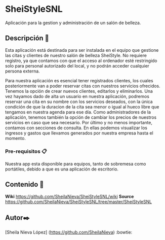# SheiStyleSNL
Aplicación para la gestion y administración de un salón de belleza.

## Descripción 	🐣

Esta aplicación está destinada para ser instalada en el equipo que gestione las citas y clientes de nuestro salón de belleza SheiStyle.
No requiere registro, ya que contamos con que el acceso al ordenador esté restringido solo para personal autorizado del local, y no podrán acceder cualquier persona externa. 

Para nuestra aplicación es esencial tener registrados clientes, los cuales posteriormente van a poder reservar citas con nuestros servicios ofrecidos. Tenemos la opción de crear nuevos clientes, editarlos y eliminarlos. Una vez hayamos dado de alta un usuario en nuestra aplicación, podremos reservar una cita en su nombre con los servicios deseados, con la única condición de que la duracion de la cita sea menor o igual al hueco libre que tengamos en nuestra agenda para ese día.
Como administradores de la aplicación, tenemos también la opción de cambiar los precios de nuestros servicios en caso que sea necesario. 
Por último y no menos importante, contamos con secciones de consulta. En ellas podemos visualizar los ingresos y gastos que llevamos generados por nuestra empresa hasta el momento.

### Pre-requisitos 📋
Nuestra app esta disponible para equipos, tanto de sobremesa como portátiles, debido a que es una aplicación de escritorio.

## Contenido 📖
**Wiki**
https://github.com/SheilaNieva/SheiStyleSNL/wiki
**Source**
https://github.com/SheilaNieva/SheiStyleSNL/tree/master/SheiStyleSNL

## Autor✒️
[Sheila Nieva López] (https://github.com/SheilaNieva) :bowtie:
